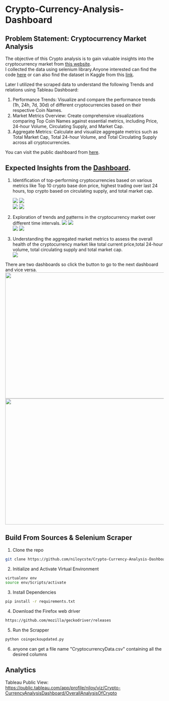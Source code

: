 # Crypto-Currency-Analysis-Dashboard
## Problem Statement: Cryptocurrency Market Analysis
The objective of this Crypto analysis is to gain valuable insights into the cryptocurrency market from [this website](https://www.coingecko.com/en/all-cryptocurrencies).<br/> 
I collected the data using selenium library.Anyone interested can find the code [here](coingeckoupdated.py) or can also find the dataset in Kaggle from this [link](https://www.kaggle.com/datasets/mmohaiminulislam/crypto-currency-datasets).<br/>

Later I utilized the scraped data to understand the following Trends and relations using Tableau Dashboard:

1. Performance Trends: Visualize and compare the performance trends (1h, 24h, 7d, 30d) of different cryptocurrencies based on their respective Coin Names.
2. Market Metrics Overview: Create comprehensive visualizations comparing Top Coin Names against essential metrics, including Price, 24-hour Volume, Circulating Supply, and Market Cap.
3. Aggregate Metrics: Calculate and visualize aggregate metrics such as Total Market Cap, Total 24-hour Volume, and Total Circulating Supply across all cryptocurrencies.

You can visit the public dashboard from [here](https://public.tableau.com/app/profile/niloy/viz/Crypto-CurrencyAnalysisDashboard/OverallAnalysisOfCrypto).<br/>

## Expected Insights from the [Dashboard](https://public.tableau.com/app/profile/niloy/viz/Crypto-CurrencyAnalysisDashboard/OverallAnalysisOfCrypto).<br/>

1. Identification of top-performing cryptocurrencies based on various metrics like Top 10 crypto base don price, highest trading over last 24 hours, top crypto based on circulating supply, and total market cap.
    
     <img src = "images/top 10 crypto base on price.png" width="" height="">
     <img src = "images/24h volume.png" width="" height=""> <br/>
     <img src = "images/supply.png" width="" height="">
     <img src = "images/market cap.png" width="" height=""> <br/>

2. Exploration of trends and patterns in the cryptocurrency market over different time intervals.
     <img src = "images/1h.png" width="" height=""> 
     <img src = "images/24h.png" width="" height=""> <br/>
     <img src = "images/7d.png" width="" height="">
     <img src = "images/30d.png" width="" height=""> <br/>
4. Understanding the aggregated market metrics to assess the overall health of the cryptocurrency market like total current price,total 24-hour volume, total circulating supply and total market cap.<br/>
   <img src = "images/metrics.png" width="" height=""> <br/>
   

There are two dashboards so click the button to go to the next dashboard and vice versa.<br/>
<img src = "crypto1.png" width="1200" height="400"> <br/>
<img src = "crypto2.png" width="1200" height="400">

## Build From Sources & Selenium Scraper 
1. Clone the repo
```bash
git clone https://github.com/niloycste/Crypto-Currency-Analysis-Dashboard.git
```
2. Initialize and Activate Virtual Environment
```bash
virtualenv env
source env/Scripts/activate
```
3. Install Dependencies
```bash
pip install -r requirements.txt
```
4. Download the Firefox web driver
```bash
https://github.com/mozilla/geckodriver/releases
```
5. Run the Scrapper
```bash
python coingeckoupdated.py
```
6. anyone can get a file name "CryptocurrencyData.csv" containing all the desired columns
## Analytics 
Tableau Public View: https://public.tableau.com/app/profile/niloy/viz/Crypto-CurrencyAnalysisDashboard/OverallAnalysisOfCrypto
